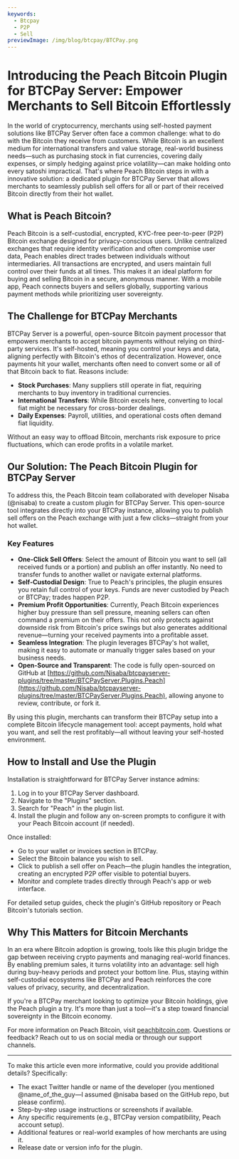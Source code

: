 ```yaml
---
keywords:
  - Btcpay
  - P2P
  - Sell
previewImage: /img/blog/btcpay/BTCPay.png
---
```

# Introducing the Peach Bitcoin Plugin for BTCPay Server: Empower Merchants to Sell Bitcoin Effortlessly

In the world of cryptocurrency, merchants using self-hosted payment solutions like BTCPay Server often face a common challenge: what to do with the Bitcoin they receive from customers. While Bitcoin is an excellent medium for international transfers and value storage, real-world business needs—such as purchasing stock in fiat currencies, covering daily expenses, or simply hedging against price volatility—can make holding onto every satoshi impractical. That's where Peach Bitcoin steps in with a innovative solution: a dedicated plugin for BTCPay Server that allows merchants to seamlessly publish sell offers for all or part of their received Bitcoin directly from their hot wallet.

## What is Peach Bitcoin?

Peach Bitcoin is a self-custodial, encrypted, KYC-free peer-to-peer (P2P) Bitcoin exchange designed for privacy-conscious users. Unlike centralized exchanges that require identity verification and often compromise user data, Peach enables direct trades between individuals without intermediaries. All transactions are encrypted, and users maintain full control over their funds at all times. This makes it an ideal platform for buying and selling Bitcoin in a secure, anonymous manner. With a mobile app, Peach connects buyers and sellers globally, supporting various payment methods while prioritizing user sovereignty.

## The Challenge for BTCPay Merchants

BTCPay Server is a powerful, open-source Bitcoin payment processor that empowers merchants to accept bitcoin payments without relying on third-party services. It's self-hosted, meaning you control your keys and data, aligning perfectly with Bitcoin's ethos of decentralization. However, once payments hit your wallet, merchants often need to convert some or all of that Bitcoin back to fiat. Reasons include:

- **Stock Purchases**: Many suppliers still operate in fiat, requiring merchants to buy inventory in traditional currencies.
- **International Transfers**: While Bitcoin excels here, converting to local fiat might be necessary for cross-border dealings.
- **Daily Expenses**: Payroll, utilities, and operational costs often demand fiat liquidity.

Without an easy way to offload Bitcoin, merchants risk exposure to price fluctuations, which can erode profits in a volatile market.

## Our Solution: The Peach Bitcoin Plugin for BTCPay Server

To address this, the Peach Bitcoin team collaborated with developer Nisaba (@nisaba) to create a custom plugin for BTCPay Server. This open-source tool integrates directly into your BTCPay instance, allowing you to publish sell offers on the Peach exchange with just a few clicks—straight from your hot wallet.

### Key Features
- **One-Click Sell Offers**: Select the amount of Bitcoin you want to sell (all received funds or a portion) and publish an offer instantly. No need to transfer funds to another wallet or navigate external platforms.
- **Self-Custodial Design**: True to Peach's principles, the plugin ensures you retain full control of your keys. Funds are never custodied by Peach or BTCPay; trades happen P2P.
- **Premium Profit Opportunities**: Currently, Peach Bitcoin experiences higher buy pressure than sell pressure, meaning sellers can often command a premium on their offers. This not only protects against downside risk from Bitcoin's price swings but also generates additional revenue—turning your received payments into a profitable asset.
- **Seamless Integration**: The plugin leverages BTCPay's hot wallet, making it easy to automate or manually trigger sales based on your business needs.
- **Open-Source and Transparent**: The code is fully open-sourced on GitHub at [https://github.com/Nisaba/btcpayserver-plugins/tree/master/BTCPayServer.Plugins.Peach](https://github.com/Nisaba/btcpayserver-plugins/tree/master/BTCPayServer.Plugins.Peach), allowing anyone to review, contribute, or fork it.

By using this plugin, merchants can transform their BTCPay setup into a complete Bitcoin lifecycle management tool: accept payments, hold what you want, and sell the rest profitably—all without leaving your self-hosted environment.

## How to Install and Use the Plugin

Installation is straightforward for BTCPay Server instance admins:

1. Log in to your BTCPay Server dashboard.
2. Navigate to the "Plugins" section.
3. Search for "Peach" in the plugin list.
4. Install the plugin and follow any on-screen prompts to configure it with your Peach Bitcoin account (if needed).

Once installed:

- Go to your wallet or invoices section in BTCPay.
- Select the Bitcoin balance you wish to sell.
- Click to publish a sell offer on Peach—the plugin handles the integration, creating an encrypted P2P offer visible to potential buyers.
- Monitor and complete trades directly through Peach's app or web interface.

For detailed setup guides, check the plugin's GitHub repository or Peach Bitcoin's tutorials section.

## Why This Matters for Bitcoin Merchants

In an era where Bitcoin adoption is growing, tools like this plugin bridge the gap between receiving crypto payments and managing real-world finances. By enabling premium sales, it turns volatility into an advantage: sell high during buy-heavy periods and protect your bottom line. Plus, staying within self-custodial ecosystems like BTCPay and Peach reinforces the core values of privacy, security, and decentralization.

If you're a BTCPay merchant looking to optimize your Bitcoin holdings, give the Peach plugin a try. It's more than just a tool—it's a step toward financial sovereignty in the Bitcoin economy.

For more information on Peach Bitcoin, visit [peachbitcoin.com](https://peachbitcoin.com). Questions or feedback? Reach out to us on social media or through our support channels.

---

To make this article even more informative, could you provide additional details? Specifically:
- The exact Twitter handle or name of the developer (you mentioned @name_of_the_guy—I assumed @nisaba based on the GitHub repo, but please confirm).
- Step-by-step usage instructions or screenshots if available.
- Any specific requirements (e.g., BTCPay version compatibility, Peach account setup).
- Additional features or real-world examples of how merchants are using it.
- Release date or version info for the plugin.